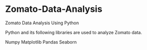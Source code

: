 # Zomato-Data-Analysis
Zomato Data Analysis Using Python

Python and its following libraries are used to analyze Zomato data.

Numpy
Matplotlib
Pandas
Seaborn

